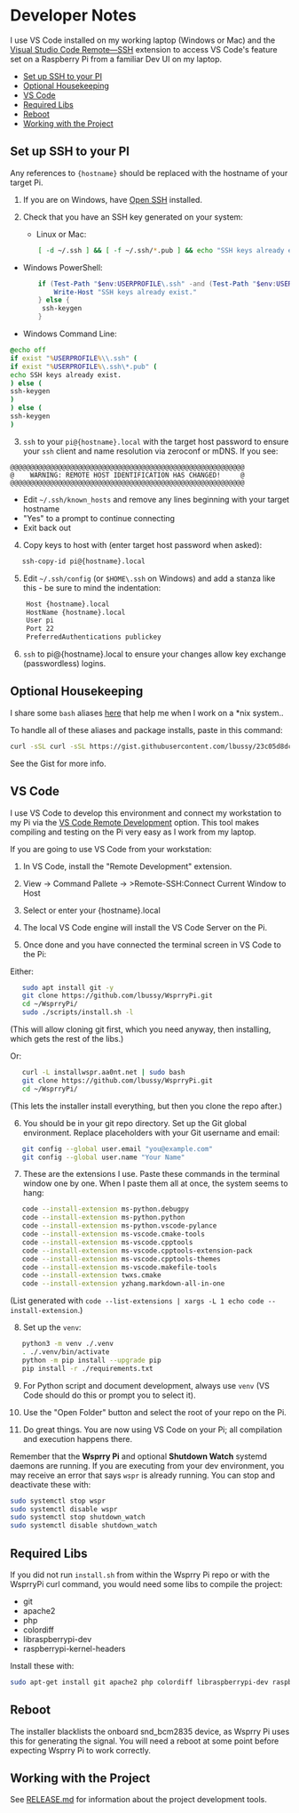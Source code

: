 <!-- omit in toc -->
# Developer Notes

I use VS Code installed on my working laptop (Windows or Mac) and the [Visual Studio Code Remote—SSH](https://code.visualstudio.com/docs/remote/ssh) extension to access VS Code's feature set on a Raspberry Pi from a familiar Dev UI on my laptop.

- [Set up SSH to your PI](#set-up-ssh-to-your-pi)
- [Optional Housekeeping](#optional-housekeeping)
- [VS Code](#vs-code)
- [Required Libs](#required-libs)
- [Reboot](#reboot)
- [Working with the Project](#working-with-the-project)

## Set up SSH to your PI

Any references to `{hostname}` should be replaced with the hostname of your target Pi.

1. If you are on Windows, have [Open SSH](https://windowsloop.com/install-openssh-server-windows-11/) installed.
   
2. Check that you have an SSH key generated on your system:

   * Linux or Mac:

 ``` bash
        [ -d ~/.ssh ] && [ -f ~/.ssh/*.pub ] && echo "SSH keys already exists." || ssh-keygen
 ```

   * Windows PowerShell:

 ``` PowerShell
        if (Test-Path "$env:USERPROFILE\.ssh" -and (Test-Path "$env:USERPROFILE\.ssh\*.pub")) {
            Write-Host "SSH keys already exist."
        } else {
         ssh-keygen
        }
 ```

   * Windows Command Line:

 ``` cmd
 @echo off
 if exist "%USERPROFILE%\\.ssh" (
 if exist "%USERPROFILE%\.ssh\*.pub" (
 echo SSH keys already exist.
 ) else (
 ssh-keygen
 )
 ) else (
 ssh-keygen
 )
 ```

3. `ssh` to your `pi@{hostname}.local` with the target host password to ensure your `ssh` client and name resolution via zeroconf or mDNS. If you see:

 ```
 @@@@@@@@@@@@@@@@@@@@@@@@@@@@@@@@@@@@@@@@@@@@@@@@@@@@@@@@@@@
 @    WARNING: REMOTE HOST IDENTIFICATION HAS CHANGED!     @
 @@@@@@@@@@@@@@@@@@@@@@@@@@@@@@@@@@@@@@@@@@@@@@@@@@@@@@@@@@@
 ```

   * Edit `~/.ssh/known_hosts` and remove any lines beginning with your target hostname
   * "Yes" to a prompt to continue connecting
   * Exit back out

4. Copy keys to host with (enter target host password when asked):
   
 ``` bash
    ssh-copy-id pi@{hostname}.local
 ```

5. Edit `~/.ssh/config` (or `$HOME\.ssh` on Windows) and add a stanza like this - be sure to mind the indentation:

 ``` bash
     Host {hostname}.local
     HostName {hostname}.local
     User pi
     Port 22
     PreferredAuthentications publickey
 ```

6. `ssh` to pi@{hostname}.local to ensure your changes allow key exchange (passwordless) logins.

## Optional Housekeeping

I share some `bash` aliases [here](https://gist.github.com/lbussy/23c05d8dc8c24d8d8edddf1d381f1c8b) that help me when I work on a *nix system..

To handle all of these aliases and package installs, paste in this command:

``` bash
curl -sSL curl -sSL https://gist.githubusercontent.com/lbussy/23c05d8dc8c24d8d8edddf1d381f1c8b/raw/1544c3df479cbebb2c9d8f131d718e9b92a7be46/install_aliases.sh | bash
```

See the Gist for more info.

## VS Code

I use VS Code to develop this environment and connect my workstation to my Pi via the [VS Code Remote Development](https://code.visualstudio.com/docs/remote/remote-overview) option. This tool makes compiling and testing on the Pi very easy as I work from my laptop.

If you are going to use VS Code from your workstation:

1. In VS Code, install the "Remote Development" extension.

2. View -> Command Pallete -> >Remote-SSH:Connect Current Window to Host

3. Select or enter your {hostname}.local

4. The local VS Code engine will install the VS Code Server on the Pi.

5. Once done and you have connected the terminal screen in VS Code to the Pi:

 Either:

 ``` bash
    sudo apt install git -y
    git clone https://github.com/lbussy/WsprryPi.git
    cd ~/WsprryPi/
    sudo ./scripts/install.sh -l
 ```

 (This will allow cloning git first, which you need anyway, then installing, which gets the rest of the libs.)

 Or:

 ``` bash
    curl -L installwspr.aa0nt.net | sudo bash
    git clone https://github.com/lbussy/WsprryPi.git
    cd ~/WsprryPi/
 ```
  
 (This lets the installer install everything, but then you clone the repo after.)

6. You should be in your git repo directory. Set up the Git global environment. Replace placeholders with your Git username and email:

 ``` bash
    git config --global user.email "you@example.com"
    git config --global user.name "Your Name"
 ```

7. These are the extensions I use. Paste these commands in the terminal window one by one. When I paste them all at once, the system seems to hang:

 ``` bash
    code --install-extension ms-python.debugpy
    code --install-extension ms-python.python
    code --install-extension ms-python.vscode-pylance
    code --install-extension ms-vscode.cmake-tools
    code --install-extension ms-vscode.cpptools
    code --install-extension ms-vscode.cpptools-extension-pack
    code --install-extension ms-vscode.cpptools-themes
    code --install-extension ms-vscode.makefile-tools
    code --install-extension twxs.cmake
    code --install-extension yzhang.markdown-all-in-one
 ```

 (List generated with `code --list-extensions | xargs -L 1 echo code --install-extension`.)

8. Set up the `venv`:

 ``` bash
    python3 -m venv ./.venv
    . ./.venv/bin/activate
    python -m pip install --upgrade pip
    pip install -r ./requirements.txt
 ```

9. For Python script and document development, always use `venv` (VS Code should do this or prompt you to select it).

10. Use the "Open Folder" button and select the root of your repo on the Pi.

11. Do great things. You are now using VS Code on your Pi; all compilation and execution happens there.

Remember that the **Wsprry Pi** and optional **Shutdown Watch** systemd daemons are running. If you are executing from your dev environment, you may receive an error that says `wspr` is already running. You can stop and deactivate these with:

``` bash
sudo systemctl stop wspr
sudo systemctl disable wspr
sudo systemctl stop shutdown_watch
sudo systemctl disable shutdown_watch
```

## Required Libs

If you did not run `install.sh` from within the Wsprry Pi repo or with the WsprryPi curl command, you would need some libs to compile the project:

* git
* apache2
* php
* colordiff
* libraspberrypi-dev
* raspberrypi-kernel-headers

Install these with:

``` bash
sudo apt-get install git apache2 php colordiff libraspberrypi-dev raspberrypi-kernel-headers -y
```

## Reboot

The installer blacklists the onboard snd_bcm2835 device, as Wsprry Pi uses this for generating the signal. You will need a reboot at some point before expecting Wsprry Pi to work correctly.

## Working with the Project

See [RELEASE.md](./scripts/RELEASE.md) for information about the project development tools.
